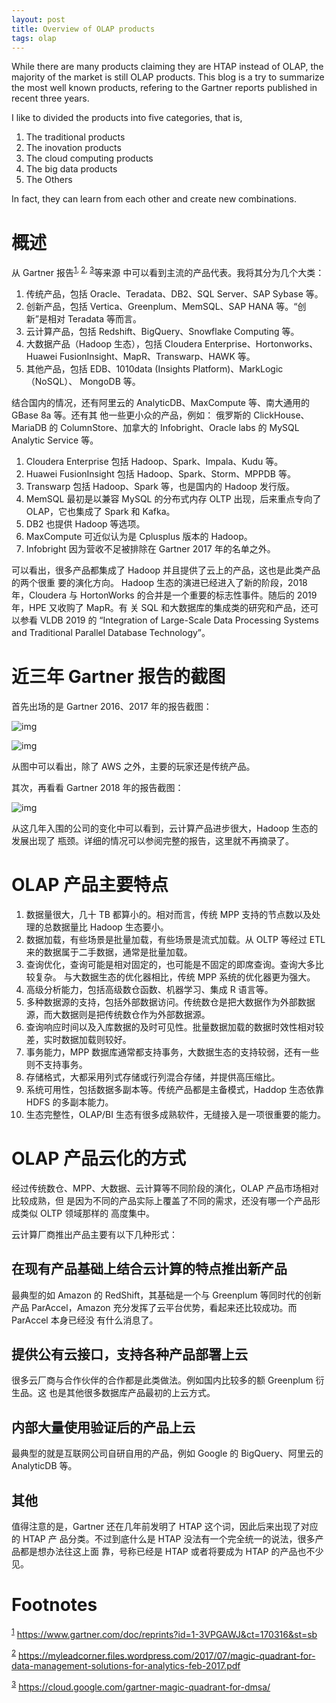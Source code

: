 ```yaml
---
layout: post
title: Overview of OLAP products
tags: olap
---
```


While there are many products claiming they are HTAP instead of OLAP,
the majority of the market is still OLAP products. This blog is a
try to summarize the most well known products, refering to the
Gartner reports published in recent three years.

I like to divided the products into five categories, that is,
  1. The traditional products
  2. The inovation products
  3. The cloud computing products
  4. The big data products
  5. The Others
  
In fact, they can learn from each other and create new combinations.

# 概述

从 Gartner 报告<sup><a id="fnr.1" class="footref" href="#fn.1">1</a></sup><sup>, </sup><sup><a id="fnr.2" class="footref" href="#fn.2">2</a></sup><sup>, </sup><sup><a id="fnr.3" class="footref" href="#fn.3">3</a></sup>等来源
中可以看到主流的产品代表。我将其分为几个大类：

1.  传统产品，包括 Oracle、Teradata、DB2、SQL Server、SAP Sybase 等。
2.  创新产品，包括 Vertica、Greenplum、MemSQL、SAP HANA 等。“创新”是相对 Teradata 等而言。
3.  云计算产品，包括 Redshift、BigQuery、Snowflake Computing 等。
4.  大数据产品（Hadoop 生态），包括 Cloudera Enterprise、Hortonworks、Huawei
    FusionInsight、MapR、Transwarp、HAWK 等。
5.  其他产品，包括 EDB、1010data (Insights Platform)、MarkLogic （NoSQL）、
    MongoDB 等。

结合国内的情况，还有阿里云的 AnalyticDB、MaxCompute 等、南大通用的 GBase 8a 等。还有其
他一些更小众的产品，例如： 俄罗斯的 ClickHouse、MariaDB 的 ColumnStore、加拿大的
Infobright、Oracle labs 的 MySQL Analytic Service 等。

1.  Cloudera Enterprise 包括 Hadoop、Spark、Impala、Kudu 等。
2.  Huawei FusionInsight 包括 Hadoop、Spark、Storm、MPPDB 等。
3.  Transwarp 包括 Hadoop、Spark 等，也是国内的 Hadoop 发行版。
4.  MemSQL 最初是以兼容 MySQL 的分布式内存 OLTP 出现，后来重点专向了 OLAP，它也集成了 Spark 和 Kafka。
5.  DB2 也提供 Hadoop 等选项。
6.  MaxCompute 可近似认为是 Cplusplus 版本的 Hadoop。
7.  Infobright 因为营收不足被排除在 Gartner 2017 年的名单之外。

可以看出，很多产品都集成了 Hadoop 并且提供了云上的产品，这也是此类产品的两个很重
要的演化方向。 Hadoop 生态的演进已经进入了新的阶段，2018 年，Cloudera 与
HortonWorks 的合并是一个重要的标志性事件。随后的 2019 年，HPE 又收购了 MapR。有
关 SQL 和大数据库的集成类的研究和产品，还可以参看 VLDB 2019 的 “Integration of
Large-Scale Data Processing Systems and Traditional Parallel Database
Technology”。


# 近三年 Gartner 报告的截图

首先出场的是 Gartner 2016、2017 年的报告截图：

![img](/images/gartner-dmsa-2016.png)

![img](/images/gartner-dmsa-2017.jpg)

从图中可以看出，除了 AWS 之外，主要的玩家还是传统产品。

其次，再看看 Gartner 2018 年的报告截图：

![img](/images/gartner-dmsa-2018.png)

从这几年入围的公司的变化中可以看到，云计算产品进步很大，Hadoop 生态的发展出现了
瓶颈。详细的情况可以参阅完整的报告，这里就不再摘录了。


# OLAP 产品主要特点

1.  数据量很大，几十 TB 都算小的。相对而言，传统 MPP 支持的节点数以及处理的总数据量比 Hadoop 生态要小。
2.  数据加载，有些场景是批量加载，有些场景是流式加载。从 OLTP 等经过 ETL 来的数据属于二手数据，通常是批量加载。
3.  查询优化，查询可能是相对固定的，也可能是不固定的即席查询。查询大多比较复杂。
    与大数据生态的优化器相比，传统 MPP 系统的优化器更为强大。
4.  高级分析能力，包括高级数仓函数、机器学习、集成 R 语言等。
5.  多种数据源的支持，包括外部数据访问。传统数仓是把大数据作为外部数据源，而大数据则是把传统数仓作为外部数据源。
6.  查询响应时间以及入库数据的及时可见性。批量数据加载的数据时效性相对较差，实时数据加载则较好。
7.  事务能力，MPP 数据库通常都支持事务，大数据生态的支持较弱，还有一些则不支持事务。
8.  存储格式，大都采用列式存储或行列混合存储，并提供高压缩比。
9.  系统可用性，包括数据多副本等。传统产品都是主备模式，Haddop 生态依靠 HDFS 的多副本能力。
10. 生态完整性，OLAP/BI 生态有很多成熟软件，无缝接入是一项很重要的能力。


# OLAP 产品云化的方式

经过传统数仓、MPP、大数据、云计算等不同阶段的演化，OLAP 产品市场相对比较成熟，但
是因为不同的产品实际上覆盖了不同的需求，还没有哪一个产品形成类似 OLTP 领域那样的
高度集中。

云计算厂商推出产品主要有以下几种形式：


## 在现有产品基础上结合云计算的特点推出新产品

最典型的如 Amazon 的 RedShift，其基础是一个与 Greenplum 等同时代的创新产品
ParAccel，Amazon 充分发挥了云平台优势，看起来还比较成功。而 ParAccel 本身已经没
有什么消息了。


## 提供公有云接口，支持各种产品部署上云

很多云厂商与合作伙伴的合作都是此类做法。例如国内比较多的额 Greenplum 衍生品。这
也是其他很多数据库产品最初的上云方式。


## 内部大量使用验证后的产品上云

最典型的就是互联网公司自研自用的产品，例如 Google 的 BigQuery、阿里云的
AnalyticDB 等。


## 其他

值得注意的是，Gartner 还在几年前发明了 HTAP 这个词，因此后来出现了对应的 HTAP 产
品分类。不过到底什么是 HTAP 没法有一个完全统一的说法，很多产品都是想办法往这上面
靠，号称已经是 HTAP 或者将要成为 HTAP 的产品也不少见。

# Footnotes

<sup><a id="fn.1" href="#fnr.1">1</a></sup> <https://www.gartner.com/doc/reprints?id=1-3VPGAWJ&ct=170316&st=sb>

<sup><a id="fn.2" href="#fnr.2">2</a></sup> <https://myleadcorner.files.wordpress.com/2017/07/magic-quadrant-for-data-management-solutions-for-analytics-feb-2017.pdf>

<sup><a id="fn.3" href="#fnr.3">3</a></sup> <https://cloud.google.com/gartner-magic-quadrant-for-dmsa/>

